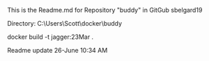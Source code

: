 This is the Readme.md for Repository "buddy" in GitGub sbelgard19

Directory: C:\Users\Scott\docker\buddy
	
docker build -t jagger:23Mar .

Readme update 26-June
10:34 AM
